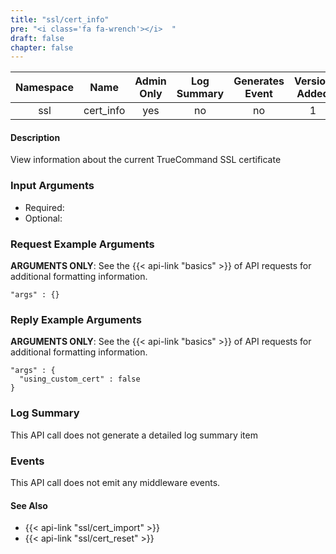 ```yaml
---
title: "ssl/cert_info"
pre: "<i class='fa fa-wrench'></i>	"
draft: false
chapter: false
---
```


| Namespace | Name | Admin Only | Log Summary | Generates Event | Version Added
|:----------------:|:--------:|:--------:|:--------:|:--------:|:---:|
| ssl | cert_info | yes | no | no | 1 |

#### Description
View information about the current TrueCommand SSL certificate

### Input Arguments
* Required: <none>
* Optional: <none>

### Request Example Arguments
**ARGUMENTS ONLY**: See the {{< api-link "basics" >}} of API requests for additional formatting information.

```
"args" : {}
```

### Reply Example Arguments
**ARGUMENTS ONLY**: See the {{< api-link "basics" >}} of API requests for additional formatting information.

```
"args" : {
  "using_custom_cert" : false
}
```
### Log Summary
This API call does not generate a detailed log summary item

### Events
This API call does not emit any middleware events.

#### See Also
* {{< api-link "ssl/cert_import" >}}
* {{< api-link "ssl/cert_reset" >}}
